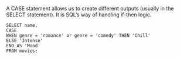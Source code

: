 A CASE statement allows us to create different outputs (usually in the SELECT statement). It is SQL’s way of handling if-then logic.

```
SELECT name,
CASE
WHEN genre = 'romance' or genre = 'comedy' THEN 'Chill'
ELSE 'Intense'
END AS 'Mood'
FROM movies;
```
